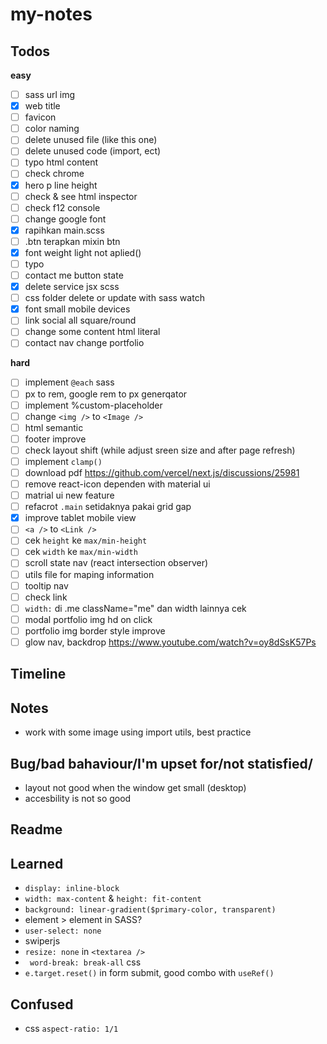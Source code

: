 # my-notes

## Todos
**easy**
- [ ] sass url img
- [x] web title
- [ ] favicon
- [ ] color naming
- [ ] delete unused file (like this one)
- [ ] delete unused code (import, ect)
- [ ] typo html content
- [ ] check chrome
- [x] hero p line height
- [ ] check & see html inspector
- [ ] check f12 console
- [ ] change google font
- [x] rapihkan main.scss
- [ ] .btn terapkan mixin btn
- [x] font weight light not aplied()
- [ ] typo
- [ ] contact me button state
- [x] delete service jsx scss
- [ ] css folder delete or update with sass watch
- [x] font small mobile devices
- [ ] link social all square/round
- [ ] change some content html literal
- [ ] contact nav change portfolio

**hard**
- [ ] implement `@each` sass
- [ ] px to rem, google rem to px generqator
- [ ] implement %custom-placeholder
- [ ] change `<img />` to `<Image />`
- [ ] html semantic
- [ ] footer improve
- [ ] check layout shift (while adjust sreen size and after page refresh)
- [ ] implement `clamp()`
- [ ] download pdf https://github.com/vercel/next.js/discussions/25981
- [ ] remove react-icon dependen with material ui
- [ ] matrial ui new feature
- [ ] refacrot `.main` setidaknya pakai grid gap
- [x] improve tablet mobile view
- [ ] `<a />` to `<Link />`
- [ ] cek `height` ke `max/min-height`
- [ ] cek `width` ke `max/min-width`
- [ ] scroll state nav (react intersection observer)
- [ ] utils file for maping information
- [ ] tooltip nav
- [ ] check link
- [ ] `width:` di .me className="me" dan width lainnya cek
- [ ] modal portfolio img hd on click
- [ ] portfolio img border style improve
- [ ] glow nav, backdrop https://www.youtube.com/watch?v=oy8dSsK57Ps

## Timeline

## Notes
- work with some image using import utils, best practice

## Bug/bad bahaviour/I'm upset for/not statisfied/
- layout not good when the window get small (desktop)
- accesbility is not so good

## Readme

## Learned
- `display: inline-block`
- `width: max-content` & `height: fit-content`
- `background: linear-gradient($primary-color, transparent)`
- element > element in SASS?
- `user-select: none`
- swiperjs
-  `resize: none` in `<textarea />`
-  ` word-break: break-all` css
-  `e.target.reset()` in form submit, good combo with `useRef()`

## Confused
- css `aspect-ratio: 1/1`

